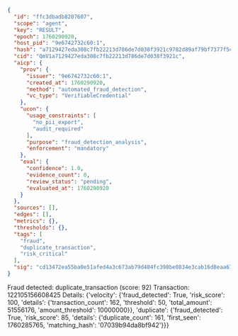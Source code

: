 ```json
{
  "id": "ffc3dbadb8207607",
  "scope": "agent",
  "key": "RESULT",
  "epoch": 1760290920,
  "host_pid": "9e6742732c60:1",
  "hash": "a7129427eda308c7fb22213d786de7d038f3921c9782d89af79bf7377f5c2359",
  "cid": "QmV1a7129427eda308c7fb22213d786de7d038f3921c",
  "aicp": {
    "prov": {
      "issuer": "9e6742732c60:1",
      "created_at": 1760290920,
      "method": "automated_fraud_detection",
      "vc_type": "VerifiableCredential"
    },
    "ucon": {
      "usage_constraints": [
        "no_pii_export",
        "audit_required"
      ],
      "purpose": "fraud_detection_analysis",
      "enforcement": "mandatory"
    },
    "eval": {
      "confidence": 1.0,
      "evidence_count": 0,
      "review_status": "pending",
      "evaluated_at": 1760290920
    }
  },
  "sources": [],
  "edges": [],
  "metrics": {},
  "thresholds": {},
  "tags": [
    "fraud",
    "duplicate_transaction",
    "risk_critical"
  ],
  "sig": "cd13472ea55ba0e51afed4a3c673ab79d404fc398be0834e3cab16d8eaa67fd1"
}
```

Fraud detected: duplicate_transaction (score: 92)
Transaction: 122105156608425
Details: {'velocity': {'fraud_detected': True, 'risk_score': 100, 'details': {'transaction_count': 162, 'threshold': 50, 'total_amount': 51556176, 'amount_threshold': 10000000}}, 'duplicate': {'fraud_detected': True, 'risk_score': 85, 'details': {'duplicate_count': 161, 'first_seen': 1760285765, 'matching_hash': '07039b94da8bf942'}}}